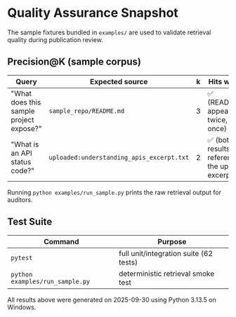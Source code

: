 ﻿# Quality Assurance Snapshot

The sample fixtures bundled in `examples/` are used to validate retrieval quality during publication review.

## Precision@K (sample corpus)

| Query | Expected source | k | Hits within k |
|-------|-----------------|---|---------------|
| "What does this sample project expose?" | `sample_repo/README.md` | 3 | ✅ (README.md appears twice, app.py once) |
| "What is an API status code?" | `uploaded:understanding_apis_excerpt.txt` | 2 | ✅ (both results reference the uploaded excerpt) |

Running `python examples/run_sample.py` prints the raw retrieval output for auditors.

## Test Suite

| Command | Purpose |
|---------|---------|
| `pytest` | full unit/integration suite (62 tests) |
| `python examples/run_sample.py` | deterministic retrieval smoke test |

All results above were generated on 2025-09-30 using Python 3.13.5 on Windows.
